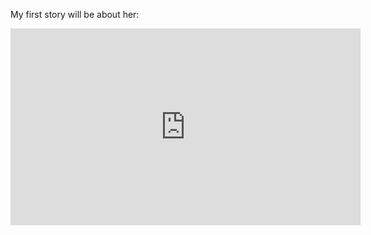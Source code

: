 

My first story will be about her:

<iframe width="560" height="315" src="https://www.youtube.com/embed/qolmz4FlnZ0" frameborder="0" allow="accelerometer; autoplay; encrypted-media; gyroscope; picture-in-picture" allowfullscreen></iframe>


<!--stackedit_data:
eyJoaXN0b3J5IjpbLTE1NDA3NzE0OTAsLTU5ODg3NTAzMl19
-->